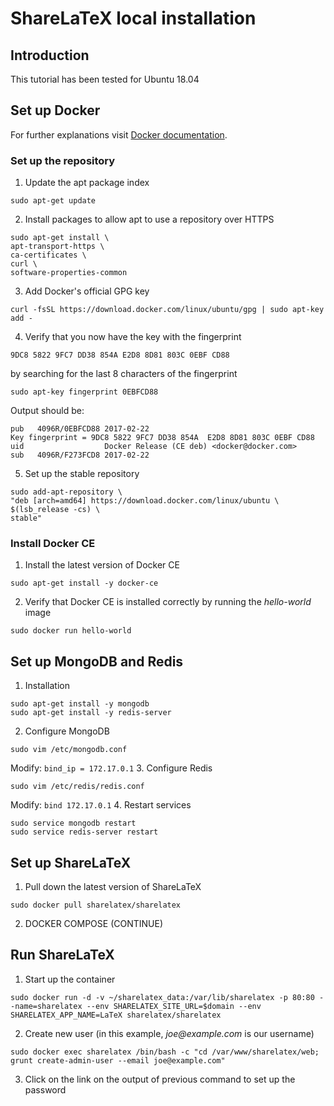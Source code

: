 # ShareLaTeX local installation
## Introduction
This tutorial has been tested for Ubuntu 18.04


## Set up Docker
For further explanations visit [Docker documentation](https://docs.docker.com/install/linux/docker-ce/ubuntu/).

### Set up the repository
1. Update the apt package index
```
sudo apt-get update
```
2. Install packages to allow apt to use a repository over HTTPS
```
sudo apt-get install \
apt-transport-https \
ca-certificates \
curl \
software-properties-common
```
3. Add Docker's official GPG key
```
curl -fsSL https://download.docker.com/linux/ubuntu/gpg | sudo apt-key add -
```
4. Verify that you now have the key with the fingerprint
```
9DC8 5822 9FC7 DD38 854A E2D8 8D81 803C 0EBF CD88
```
by searching for the last 8 characters of the fingerprint
```
sudo apt-key fingerprint 0EBFCD88
```
Output should be:
```
pub   4096R/0EBFCD88 2017-02-22
Key fingerprint = 9DC8 5822 9FC7 DD38 854A  E2D8 8D81 803C 0EBF CD88
uid                  Docker Release (CE deb) <docker@docker.com>
sub   4096R/F273FCD8 2017-02-22
```
5. Set up the stable repository
```
sudo add-apt-repository \
"deb [arch=amd64] https://download.docker.com/linux/ubuntu \
$(lsb_release -cs) \
stable"
```

### Install Docker CE
1. Install the latest version of Docker CE
```
sudo apt-get install -y docker-ce
```
2. Verify that Docker CE is installed correctly by running the _hello-world_ image
```
sudo docker run hello-world
```


## Set up MongoDB and Redis
1. Installation
```
sudo apt-get install -y mongodb
sudo apt-get install -y redis-server
```
2. Configure MongoDB
```
sudo vim /etc/mongodb.conf
```
Modify: `bind_ip = 172.17.0.1`
3. Configure Redis
```
sudo vim /etc/redis/redis.conf
```
Modify: `bind 172.17.0.1`
4. Restart services
```
sudo service mongodb restart
sudo service redis-server restart
```

## Set up ShareLaTeX
1. Pull down the latest version of ShareLaTeX  
```
sudo docker pull sharelatex/sharelatex
```
2. DOCKER COMPOSE (CONTINUE)


## Run ShareLaTeX
1. Start up the container  
```
sudo docker run -d -v ~/sharelatex_data:/var/lib/sharelatex -p 80:80 --name=sharelatex --env SHARELATEX_SITE_URL=$domain --env SHARELATEX_APP_NAME=LaTeX sharelatex/sharelatex
```
2. Create new user (in this example, _joe@example.com_ is our username)  
```
sudo docker exec sharelatex /bin/bash -c "cd /var/www/sharelatex/web; grunt create-admin-user --email joe@example.com"
```
3. Click on the link on the output of previous command to set up the password

